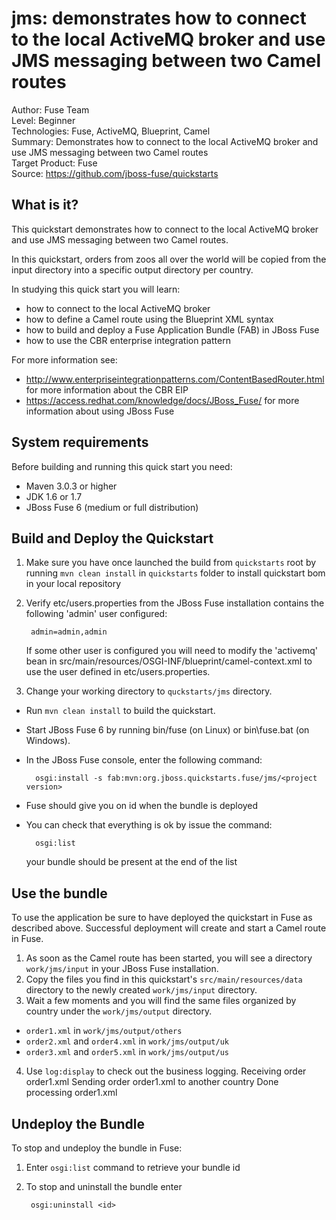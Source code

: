 jms: demonstrates how to connect to the local ActiveMQ broker and use JMS messaging between two Camel routes
===================================
Author: Fuse Team  
Level: Beginner  
Technologies: Fuse, ActiveMQ, Blueprint, Camel  
Summary: Demonstrates how to connect to the local ActiveMQ broker and use JMS messaging between two Camel routes  
Target Product: Fuse  
Source: <https://github.com/jboss-fuse/quickstarts>

What is it?
-----------

This quickstart demonstrates how to connect to the local ActiveMQ broker and use JMS messaging between two Camel routes.

In this quickstart, orders from zoos all over the world will be copied from the input directory into a specific
output directory per country.

In studying this quick start you will learn:

* how to connect to the local ActiveMQ broker
* how to define a Camel route using the Blueprint XML syntax
* how to build and deploy a Fuse Application Bundle (FAB) in JBoss Fuse
* how to use the CBR enterprise integration pattern

For more information see:

* http://www.enterpriseintegrationpatterns.com/ContentBasedRouter.html for more information about the CBR EIP
* https://access.redhat.com/knowledge/docs/JBoss_Fuse/ for more information about using JBoss Fuse


System requirements
-------------------

Before building and running this quick start you need:

* Maven 3.0.3 or higher
* JDK 1.6 or 1.7
* JBoss Fuse 6 (medium or full distribution)


Build and Deploy the Quickstart
-------------------------

1. Make sure you have once launched the build from `quickstarts` root by running `mvn clean install` in `quickstarts` folder to install quickstart bom in your local repository
2. Verify etc/users.properties from the JBoss Fuse installation contains the following 'admin' user configured:

        admin=admin,admin

    If some other user is configured you will need to modify the 'activemq' bean in src/main/resources/OSGI-INF/blueprint/camel-context.xml to use the user defined in etc/users.properties.

3. Change your working directory to `quckstarts/jms` directory.
* Run `mvn clean install` to build the quickstart.
* Start JBoss Fuse 6 by running bin/fuse (on Linux) or bin\fuse.bat (on Windows).
* In the JBoss Fuse console, enter the following command:

        osgi:install -s fab:mvn:org.jboss.quickstarts.fuse/jms/<project version>

* Fuse should give you on id when the bundle is deployed
* You can check that everything is ok by issue the command:

        osgi:list
   your bundle should be present at the end of the list


Use the bundle
-------------------

To use the application be sure to have deployed the quickstart in Fuse as described above. Successful deployment will create and start a Camel route in Fuse.

1. As soon as the Camel route has been started, you will see a directory `work/jms/input` in your JBoss Fuse installation.
2. Copy the files you find in this quickstart's `src/main/resources/data` directory to the newly created `work/jms/input` directory.
3. Wait a few moments and you will find the same files organized by country under the `work/jms/output` directory.
  * `order1.xml` in `work/jms/output/others`
  * `order2.xml` and `order4.xml` in `work/jms/output/uk`
  * `order3.xml` and `order5.xml` in `work/jms/output/us`


4. Use `log:display` to check out the business logging.
        Receiving order order1.xml
        Sending order order1.xml to another country
        Done processing order1.xml

Undeploy the Bundle
--------------------

To stop and undeploy the bundle in Fuse:

1. Enter `osgi:list` command to retrieve your bundle id
2. To stop and uninstall the bundle enter

        osgi:uninstall <id>
 
